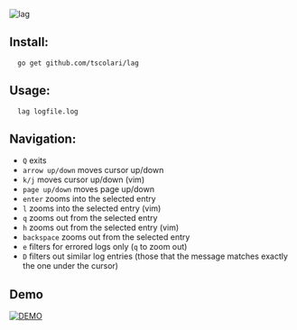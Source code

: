 
![lag](https://raw.githubusercontent.com/tscolari/lag/master/example.gif)

## Install:

```
  go get github.com/tscolari/lag
```

## Usage:

```
  lag logfile.log
```

## Navigation:

* `Q` exits
* `arrow up/down` moves cursor up/down
* `k/j` moves cursor up/down (vim)
* `page up/down` moves page up/down
* `enter` zooms into the selected entry
* `l` zooms into the selected entry (vim)
* `q` zooms out from the selected entry
* `h` zooms out from the selected entry (vim)
* `backspace` zooms out from the selected entry
* `e` filters for errored logs only (`q` to zoom out)
* `D` filters out similar log entries (those that the message matches exactly the one under the cursor)

## Demo

[![DEMO](http://img.youtube.com/vi/qBADTLlGMOQ/0.jpg)](http://www.youtube.com/watch?v=qBADTLlGMOQ "lag demo")
